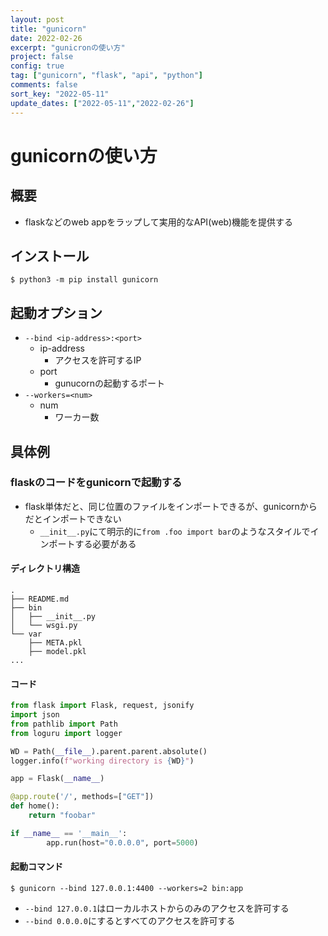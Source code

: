 ```yaml
---
layout: post
title: "gunicorn"
date: 2022-02-26
excerpt: "gunicronの使い方"
project: false
config: true
tag: ["gunicorn", "flask", "api", "python"]
comments: false
sort_key: "2022-05-11"
update_dates: ["2022-05-11","2022-02-26"]
---
```


# gunicornの使い方

## 概要
 - flaskなどのweb appをラップして実用的なAPI(web)機能を提供する

## インストール

```console
$ python3 -m pip install gunicorn
```

## 起動オプション
 - `--bind <ip-address>:<port>`
   - ip-address
     - アクセスを許可するIP
   - port
     - gunucornの起動するポート
 - `--workers=<num>`
   - num
     - ワーカー数 

## 具体例

### flaskのコードをgunicornで起動する
 - flask単体だと、同じ位置のファイルをインポートできるが、gunicornからだとインポートできない
   - `__init__.py`にて明示的に`from .foo import bar`のようなスタイルでインポートする必要がある

#### ディレクトリ構造

```console
.
├── README.md
├── bin
│   ├── __init__.py
│   └── wsgi.py
└── var
    ├── META.pkl
    ├── model.pkl
...
```

#### コード

```python
from flask import Flask, request, jsonify
import json
from pathlib import Path
from loguru import logger

WD = Path(__file__).parent.parent.absolute()
logger.info(f"working directory is {WD}")

app = Flask(__name__)

@app.route('/', methods=["GET"])
def home():
    return "foobar"

if __name__ == '__main__':
        app.run(host="0.0.0.0", port=5000)
```

#### 起動コマンド

```console
$ gunicorn --bind 127.0.0.1:4400 --workers=2 bin:app
```
 - `--bind 127.0.0.1`はローカルホストからのみのアクセスを許可する
 - `--bind 0.0.0.0`にするとすべてのアクセスを許可する
